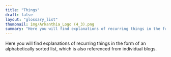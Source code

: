 ```yaml
---
title: "Things"
draft: false
layout: "glossary_list"
thumbnail: img/Arkanthia_Logo (4_3).png
summary: "Here you will find explanations of recurring things in the form of an alphabetically sorted list, which is also referenced from individual blogs."
---
```


Here you will find explanations of recurring things in the form of an alphabetically sorted list, which is also referenced from individual blogs.
